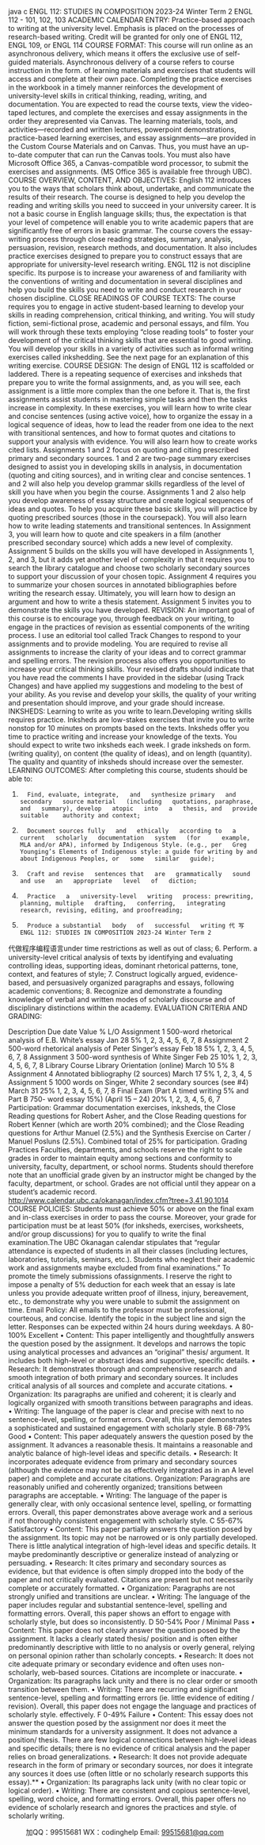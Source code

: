 java c
ENGL 112: STUDIES IN COMPOSITION 
2023-24 Winter Term 2 
ENGL 112 - 101, 102, 103
ACADEMIC CALENDAR ENTRY: 
Practice-based approach to writing at the university level. Emphasis is placed on the processes of research-based writing. Credit will be granted for only one of ENGL   112,   ENGL   109,   or   ENGL   114
COURSE FORMAT: This course will run online as an asynchronous delivery, which means   it   offers   the   exclusive   use   of   self-guided   materials. Asynchronous   delivery   of   a   course   refers   to   course   instruction    in the form. of   learning materials and exercises that students will   access   and   complete   at their   own pace.
Completing   the   practice   exercises   in   the   workbook   in   a   timely   manner   reinforces   the   development   of university-level skills in critical thinking, reading, writing, and documentation. You   are   expected   to read   the course texts, view the video-taped lectures, and complete the exercises   and   essay   assignments   in the      order   they   arepresented   via   Canvas. The   learning   materials, tools, and   activities—recorded   and   written lectures, powerpoint   demonstrations, practice-based   learning   exercises, and   essay   assignments—are provided in the Custom Course Materials and on Canvas.   Thus, you must   have   an up-to-date   computer   that can run the Canvas tools. You must also have Microsoft Office 365,   a   Canvas-compatible   word processor, to submit the exercises and assignments. (MS Office   365   is   available   free   through UBC). 
COURSE OVERVIEW, CONTENT, AND OBJECTIVES: 
English   112 introduces you to the ways that scholars think about, undertake, and communicate the results   of   their research. The course is designed to help you develop the reading and writing   skills you need to succeed in your university career. It is not a basic course in English   language   skills;   thus, the   expectation   is that your level of   competence will enable you to write academic papers that are   significantly   free   of errors in basic grammar. The course covers the essay-writing process through close reading   strategies, summary, analysis, persuasion, revision, research methods, and documentation. It also includes practice exercises designed to prepare you to construct essays that are appropriate for university-level research writing. ENGL   112 is not discipline specific. Its purpose is to increase your   awareness   of   and   familiarity         with the conventions of   writing and documentation in several disciplines   and help you build the   skills   you   need to write and conduct research in your chosen discipline.
CLOSE READINGS OF COURSE TEXTS: 
The course requires you to engage in active student-based learning to   develop your   skills   in reading comprehension, critical thinking, and writing. You will study fiction,   semi-fictional prose, academic   and   personal essays, and film. You will work through these texts employing “close reading tools” to foster your development of   the critical thinking skills that are essential to   good writing.   You   will   develop   your skills in a variety of   activities such as informal writing   exercises   called inkshedding. See the next page   for   an   explanation   of   this   writing   exercise.
COURSE DESIGN: 
The design of   ENGL   112 is scaffolded or laddered. There is   a repeating   sequence   of   exercises   and inksheds that prepare you to write the formal assignments, and, as you will   see,   each   assignment   is   a   little   more complex than the one before it. That is, the first assignments   assist   students   in   mastering   simple tasks and then the tasks increase in complexity. In these exercises, you   will   learn how to   write   clear   and   concise sentences (using active voice), how to organize the essay   in   a   logical   sequence   of   ideas,   how   to lead the reader from one idea to the next with transitional   sentences, and how   to   format   quotes   and citations to support your analysis with evidence. You will also learn how to   create works   cited lists.
Assignments   1 and 2 focus on quoting and citing prescribed primary   and   secondary   sources.   1   and   2   are   two-page summary exercises designed to assist you in   developing   skills   in   analysis,   in   documentation (quoting and citing sources), and in writing clear and   concise   sentences.   1   and   2   will   also   help   you   develop   grammar   skills   regardless   of   the   level   of   skill   you   have   when   you   begin   the   course. 
Assignments   1 and 2 also help you develop awareness of   essay structure   and   create   logical   sequences   of   ideas and quotes. To help you acquire these basic skills, you will practice   by   quoting prescribed   sources      (those in the coursepack). You will also learn how to write leading   statements and   transitional   sentences.   In Assignment 3, you will learn how to quote and cite   speakers in   a   film   (another prescribed   secondary source) which adds a new level of   complexity.
Assignment 5 builds on the skills you will have developed   in Assignments   1,   2,   and   3, but   it   adds   yet another level of   complexity in that it requires you to search the library   catalogue   and   choose two   scholarly   secondary sources to support your discussion of   your chosen topic. Assignment   4 requires you to summarize your chosen sources in annotated bibliographies before writing the research essay.   Ultimately,   you will learn how to design an argument and how to write a thesis   statement.   Assignment   5   invites   you    to demonstrate the skills you have developed. 
REVISION: 
An important goal of   this course is to encourage you, through feedback   on your   writing, to   engage   in   the   practices   of   revision   as   essential   components   of   the   writing   process. I   use   an   editorial   tool   called Track Changes to respond to your assignments and to provide modeling. You are required to revise all assignments to increase the clarity of   your ideas and to correct grammar   and   spelling   errors.   The revision   process also offers you opportunities to increase your critical thinking skills. Your revised   drafts   should         indicate that you have read the comments I have provided in the sidebar (using Track   Changes)   and have   applied my suggestions and modeling to the best of   your ability. As you revise and   develop your   skills, the quality of   your writing and presentation should improve, and your grade   should   increase. 
INKSHEDS: Learning to write as you write to learn.Developing writing skills requires practice. Inksheds are low-stakes exercises that invite you to write   nonstop for   10 minutes on prompts based on the texts. Inksheds offer you   time to practice writing and   increase your knowledge of   the texts. You should expect to write two inksheds each week.   I   grade inksheds on form. (writing quality), on content   (the   quality   of   ideas),   and   on length   (quantity).   The   quality   and   quantity   of   inksheds   should   increase   over   the   semester. 
LEARNING OUTCOMES: 
After completing this course, students should be   able to:
1.       Find, evaluate, integrate,   and   synthesize primary   and   secondary   source material   (including   quotations, paraphrase, and   summary), develop   atopic   into   a   thesis, and   provide   suitable    authority and context;
2.       Document sources fully   and   ethically   according to   a   current   scholarly   documentation   system   (for      example, MLA and/or APA), informed by Indigenous Style. (e.g., per   Greg Younging’s Elements of Indigenous style: a guide for writing by and about Indigenous Peoples, or   some   similar   guide);
3.       Craft and revise   sentences that   are   grammatically   sound   and use   an   appropriate   level   of   diction;
4.       Practice   a   university-level   writing   process: prewriting, planning, multiple   drafting,   conferring,   integrating research, revising, editing, and proofreading;
5.       Produce a substantial   body   of   successful   writing 代 写ENGL 112: STUDIES IN COMPOSITION 2023-24 Winter Term 2
代做程序编程语言under time restrictions   as   well   as   out   of   class;
6.       Perform. a university-level critical   analysis   of   texts by   identifying   and   evaluating   controlling ideas, supporting ideas, dominant rhetorical patterns, tone, context, and features   of   style;
7.       Construct logically   argued, evidence-based,   and persuasively   organized paragraphs   and   essays,   following academic conventions;
8.       Recognize   and   demonstrate   a   founding   knowledge   of   verbal   and   written   modes   of   scholarly discourse   and   of   disciplinary   distinctions   within   the   academy.
EVALUATION CRITERIA AND GRADING: 

Description 
Due date 
Value   % 
L/O 
Assignment 1 
500-word rhetorical analysis of E.B. White’s essay 
Jan 28 
5% 
1, 2, 3, 4, 5, 
6, 7, 8 
Assignment   2 
500-word rhetorical analysis of Peter Singer’s essay 
Feb 18 
5% 
1, 2, 3, 4, 5, 
6, 7, 8 
Assignment   3 
500-word synthesis of White  Singer 
Feb 25 
10% 
1, 2, 3, 4, 5, 
6, 7, 8 
Library Course 
Library Orientation (online) 
March 10 
5% 
8 
Assignment   4 
Annotated bibliography (2 sources) 
March 17 
5% 
1, 2, 3, 4, 5 
Assignment   5 
1000 words on Singer, White  2 secondary sources (see #4) 
March 31 
25% 
1, 2, 3, 4, 5, 
6, 7, 8 
Final Exam 
(Part A timed writing 5% and Part B 750- word essay 15%) 
(April 15 – 
24) 
20% 
1, 2, 3, 4, 5, 
6, 7 
Participation: Grammar  documentation exercises, inksheds, the Close Reading questions   for Robert Asher, and the Close Reading questions for Robert Kenner (which are worth 20%   combined); and the Close Reading questions for Arthur Manuel (2.5%) and the Synthesis 
Exercise on Carter / Manuel  Posluns (2.5%). Combined total of 25% for participation. 
Grading Practices 
Faculties, departments, and schools reserve the right to scale grades   in order   to maintain   equity   among   sections and conformity to university, faculty, department, or school norms.   Students   should therefore   note that an unofficial grade given by an instructor might be changed by the   faculty,   department,   or school. Grades are not official until they appear on a   student’s   academic record.
http://www.calendar.ubc.ca/okanagan/index.cfm?tree=3,41,90,1014 
COURSE POLICIES: Students must achieve 50% or above on the   final   exam   and in-class   exercises   in   order to   pass   the   course.   Moreover, your grade for participation must be at least 50% (for   inksheds,   exercises, worksheets,   and/or      group discussions) for you to qualify to write the final examination.The UBC Okanagan calendar stipulates that “regular attendance is   expected   of   students   in   all   their   classes   (including lectures, laboratories, tutorials, seminars, etc.).   Students who neglect their academic work and         assignments   maybe   excluded   from   final   examinations.” To   promote   the   timely   submissions   ofassignments. I reserve the right to impose a penalty of 5% deduction for each week that   an   essay   is   late   unless   you   provide   adequate   written   proof   of   illness, injury, bereavement, etc., to   demonstrate   why you were unable to submit the assignment on time.
Email Policy: All emails to the professor must be professional, courteous, and concise.   Identify the   topic   in the subject line and sign the letter. Responses   can be   expected   within   24   hours   during weekdays.
A 80-100% Excellent 
• Content: This paper intelligently and thoughtfully answers the question posed   by the
assignment. It develops and narrows the topic using analytical processes and   advances   an   “original” thesis/ argument.    It   includes   both   high-level   or   abstract   ideas   and   supportive,         specific details.
• Research: It   demonstrates   thorough   and   comprehensive   research   and   smooth   integration of   both primary and secondary sources. It includes   critical analysis   of   all   sources   and
complete and accurate citations.
• Organization: Its paragraphs are unified and coherent; it is clearly   and   logically   organized with smooth transitions between paragraphs and ideas.
• Writing:    The language of   the paper is clear and precise with   next   to   no   sentence-level, spelling, or format errors. Overall, this paper demonstrates a   sophisticated   and   sustained   engagement with scholarly style.
B 68-79% Good 
• Content: This paper adequately answers the question posed by the assignment. It
advances a reasonable thesis. It maintains a reasonable and analytic balance of   high-level ideas and   specific details.
• Research: It   incorporates   adequate   evidence   from primary   and   secondary   sources
(although the evidence may not be as effectively integrated as   in   an A   level paper)   and   complete and accurate citations. Organization:    Paragraphs are reasonably unified and      coherently organized; transitions between paragraphs are   acceptable.
• Writing:    The language of   the paper is generally clear,   with   only   occasional   sentence
level, spelling, or formatting errors. Overall, this paper demonstrates   above   average   work   and a serious if   not thoroughly consistent engagement with   scholarly   style.
C 55-67% Satisfactory 
• Content: This paper partially answers the question posed by the assignment.    Its topic
may not be narrowed or is only partially developed. There is little   analytical   integration   of   high-level   ideas   and   specific   details.    It   maybe   predominantly   descriptive   or
generalize instead of   analyzing or persuading.
• Research: It   cites primary   and   secondary   sources   as   evidence, but that   evidence   is   often   simply dropped into the body of   the paper and not critically evaluated.   Citations   are
present but not necessarily complete or accurately formatted.
• Organization: Paragraphs are not strongly unified and transitions are unclear.
• Writing: The language of   the paper includes regular and   substantial   sentence-level,   spelling and formatting errors. Overall, this paper shows   an   effort to   engage with scholarly style, but does   so inconsistently.
D 50-54% Poor / Minimal Pass 
• Content: This paper does not clearly answer the question posed by the assignment.   It
lacks a clearly stated thesis/ position and is often   either predominantly   descriptive with   little to no analysis or overly general, relying on personal opinion   rather than   scholarly   concepts.
• Research: It   does not   cite   adequate primary   or   secondary   evidence   and   often uses non-   scholarly, web-based sources. Citations are incomplete or inaccurate.
• Organization: Its paragraphs lack unity and there is no clear order or   smooth   transition   between them.
• Writing: There are recurring and significant   sentence-level,   spelling   and   formatting   errors   (ie. little evidence of   editing / revision). Overall, this paper does not engage the   language      and practices of   scholarly style. effectively.
F 0-49% Failure 
• Content: This essay does not answer the question posed by the assignment   nor   does   it
meet the minimum standards for a university assignment.      It   does not   advance   a position/   thesis. There are few logical connections between high-level ideas   and   specific   details;
there is no evidence of   critical analysis and the paper relies on broad   generalizations.
• Research: It   does   not   provide   adequate   research   in   the   form   of   primary   or   secondary
sources, nor does it integrate any sources it   does use   (often   little   or no   scholarly   research   supports this essay).** 
• Organization: Its paragraphs lack unity (with no clear topic or logical order).
• Writing: There are consistent and   copious   sentence-level,   spelling, word   choice,   and   formatting errors.    Overall, this paper offers no evidence of   scholarly research   and ignores the practices and style. of   scholarly writing.





         
加QQ：99515681  WX：codinghelp  Email: 99515681@qq.com
